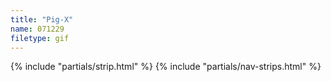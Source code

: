 ```yaml
---
title: "Pig-X"
name: 071229
filetype: gif
---
```


{% include "partials/strip.html" %}
{% include "partials/nav-strips.html" %}
